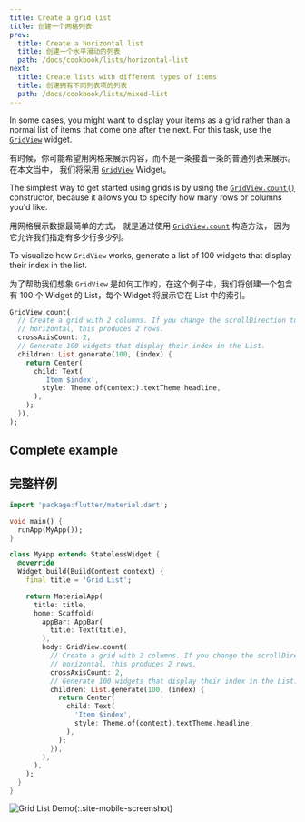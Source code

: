 ```yaml
---
title: Create a grid list
title: 创建一个网格列表
prev:
  title: Create a horizontal list
  title: 创建一个水平滑动的列表
  path: /docs/cookbook/lists/horizontal-list
next:
  title: Create lists with different types of items
  title: 创建拥有不同列表项的列表
  path: /docs/cookbook/lists/mixed-list
---
```


In some cases, you might want to display your items as a grid rather than
a normal list of items that come one after the next.
For this task, use the [`GridView`][] widget.

有时候，你可能希望用网格来展示内容，而不是一条接着一条的普通列表来展示。在本文当中，
我们将采用 [`GridView`]({{site.api}}/flutter/widgets/GridView-class.html) Widget。

The simplest way to get started using grids is by using the
[`GridView.count()`][] constructor,
because it allows you to specify how many rows or columns you'd like.

用网格展示数据最简单的方式，
就是通过使用 [`GridView.count`]({{site.api}}/flutter/widgets/GridView/GridView.count.html) 构造方法，
因为它允许我们指定有多少行多少列。

To visualize how `GridView` works, 
generate a list of 100 widgets that display their index in the list.

为了帮助我们想象 `GridView` 是如何工作的，在这个例子中，我们将创建一个包含有 100 个 Widget 的 List，每个 Widget 将展示它在 List 中的索引。

<!-- skip -->
```dart
GridView.count(
  // Create a grid with 2 columns. If you change the scrollDirection to
  // horizontal, this produces 2 rows.
  crossAxisCount: 2,
  // Generate 100 widgets that display their index in the List.
  children: List.generate(100, (index) {
    return Center(
      child: Text(
        'Item $index',
        style: Theme.of(context).textTheme.headline,
      ),
    );
  }),
);
```

## Complete example

## 完整样例

```dart
import 'package:flutter/material.dart';

void main() {
  runApp(MyApp());
}

class MyApp extends StatelessWidget {
  @override
  Widget build(BuildContext context) {
    final title = 'Grid List';

    return MaterialApp(
      title: title,
      home: Scaffold(
        appBar: AppBar(
          title: Text(title),
        ),
        body: GridView.count(
          // Create a grid with 2 columns. If you change the scrollDirection to
          // horizontal, this produces 2 rows.
          crossAxisCount: 2,
          // Generate 100 widgets that display their index in the List.
          children: List.generate(100, (index) {
            return Center(
              child: Text(
                'Item $index',
                style: Theme.of(context).textTheme.headline,
              ),
            );
          }),
        ),
      ),
    );
  }
}
```
![Grid List Demo](/images/cookbook/grid-list.gif){:.site-mobile-screenshot}


[`GridView`]: {{site.api}}/flutter/widgets/GridView-class.html
[`GridView.count()`]: {{site.api}}/flutter/widgets/GridView/GridView.count.html
